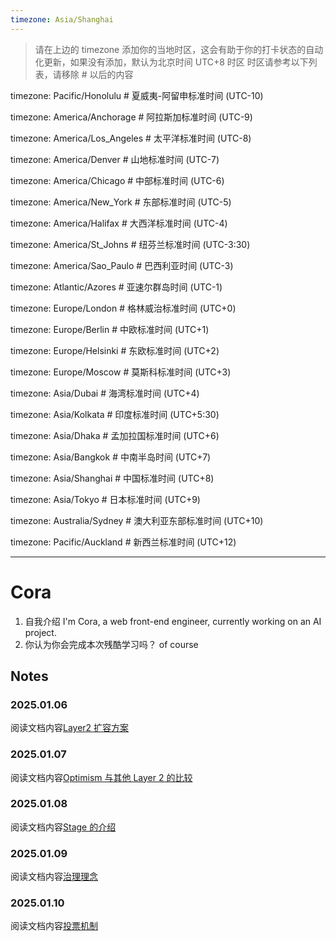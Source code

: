 ```yaml
---
timezone: Asia/Shanghai
---
```


> 请在上边的 timezone 添加你的当地时区，这会有助于你的打卡状态的自动化更新，如果没有添加，默认为北京时间 UTC+8 时区
> 时区请参考以下列表，请移除 # 以后的内容

timezone: Pacific/Honolulu # 夏威夷-阿留申标准时间 (UTC-10)

timezone: America/Anchorage # 阿拉斯加标准时间 (UTC-9)

timezone: America/Los_Angeles # 太平洋标准时间 (UTC-8)

timezone: America/Denver # 山地标准时间 (UTC-7)

timezone: America/Chicago # 中部标准时间 (UTC-6)

timezone: America/New_York # 东部标准时间 (UTC-5)

timezone: America/Halifax # 大西洋标准时间 (UTC-4)

timezone: America/St_Johns # 纽芬兰标准时间 (UTC-3:30)

timezone: America/Sao_Paulo # 巴西利亚时间 (UTC-3)

timezone: Atlantic/Azores # 亚速尔群岛时间 (UTC-1)

timezone: Europe/London # 格林威治标准时间 (UTC+0)

timezone: Europe/Berlin # 中欧标准时间 (UTC+1)

timezone: Europe/Helsinki # 东欧标准时间 (UTC+2)

timezone: Europe/Moscow # 莫斯科标准时间 (UTC+3)

timezone: Asia/Dubai # 海湾标准时间 (UTC+4)

timezone: Asia/Kolkata # 印度标准时间 (UTC+5:30)

timezone: Asia/Dhaka # 孟加拉国标准时间 (UTC+6)

timezone: Asia/Bangkok # 中南半岛时间 (UTC+7)

timezone: Asia/Shanghai # 中国标准时间 (UTC+8)

timezone: Asia/Tokyo # 日本标准时间 (UTC+9)

timezone: Australia/Sydney # 澳大利亚东部标准时间 (UTC+10)

timezone: Pacific/Auckland # 新西兰标准时间 (UTC+12)

---

# Cora

1. 自我介绍
   I'm Cora, a web front-end engineer, currently working on an AI project.
2. 你认为你会完成本次残酷学习吗？
   of course

## Notes

<!-- Content_START -->

### 2025.01.06

阅读文档内容[Layer2 扩容方案](https://docs.optimism.io/stack/rollup/overview)

### 2025.01.07

阅读文档内容[Optimism 与其他 Layer 2 的比较](https://learnblockchain.cn/article/3703)

### 2025.01.08

阅读文档内容[Stage 的介绍](https://medium.com/l2beat/introducing-stages-a-framework-to-evaluate-rollups-maturity-d290bb22befe)

### 2025.01.09

阅读文档内容[治理理念](https://community.optimism.io/welcome/welcome-overview)

### 2025.01.10

阅读文档内容[投票机制](https://github.com/ethereum-optimism/OPerating-manual/blob/main/manual.md)

<!-- Content_END -->
